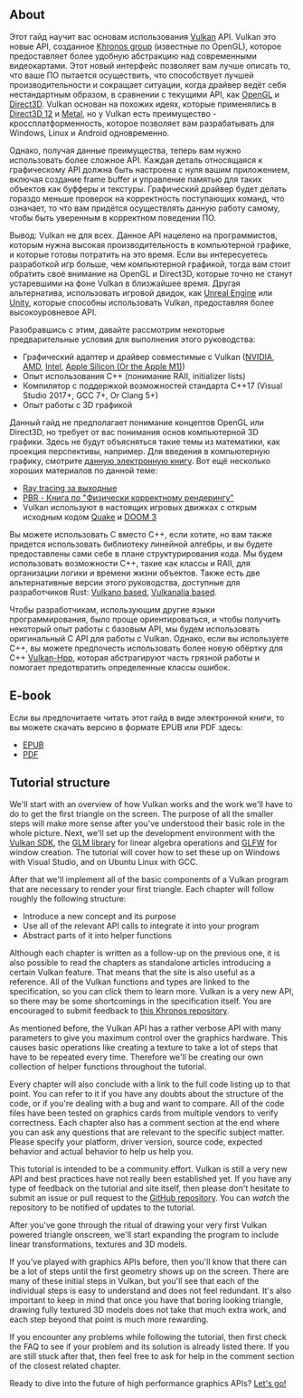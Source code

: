 ## About

Этот гайд научит вас основам использования [Vulkan](https://www.khronos.org/vulkan/)
API. Vulkan это новые API, созданное [Khronos group](https://www.khronos.org/)
(известные по OpenGL), которое предоставляет более удобную абстракцию над современными 
видеокартами. Этот новый интерфейс позволяет вам лучше описать то, что ваше ПО 
пытается осуществить, что способствует лучшей производительности и сокращает ситуации, 
когда драйвер ведёт себя нестандартным образом, в сравнении с текущими API, как 
[OpenGL](https://ru.wikipedia.org/wiki/OpenGL) и [Direct3D](https://en.wikipedia.org/wiki/Direct3D). 
Vulkan основан на похожих идеях, которые применялись в [Direct3D 12](https://en.wikipedia.org/wiki/Direct3D#Direct3D_12)
и [Metal](https://en.wikipedia.org/wiki/Metal_(API)), но у Vulkan есть преимущество - 
кроссплатформенность, которое позволяет вам разрабатывать для Windows, Linux и
Android одновременно.

Однако, получая данные преимущества, теперь вам нужно использовать более сложное
API. Каждая деталь относящаяся к графическому API должна быть настроена с нуля
вашим приложением, включая создание frame buffer и управление памятью для таких
объектов как буфферы и текстуры. Графический драйвер будет делать гораздо меньше 
проверок на корректность поступающих команд, что означает, то что вам придётся 
осуществлять данную работу самому, чтобы быть уверенным в корректном поведении ПО.

Вывод: Vulkan не для всех. Данное API нацелено на программистов, которым нужна
высокая производительность в компьютерной графике, и которые готовы потратить 
на это время. Если вы  интересуетесь разработкой игр больше, чем компьютерной 
графикой, тогда вам стоит обратить своё внимание на OpenGL и Direct3D, которые 
точно не станут устаревшими на фоне Vulkan в близжайшее время. Другая
альтернатива, использовать игровой двидок, как [Unreal Engine](https://en.wikipedia.org/wiki/Unreal_Engine#Unreal_Engine_4)
или [Unity](https://en.wikipedia.org/wiki/Unity_(game_engine)), которые способны
использовать Vulkan, предоставляя более высокоуровневое API.

Разобравшись с этим, давайте рассмотрим некоторые предварительные условия 
для выполнения этого руководства:

* Графический адаптер и драйвер совместимые с Vulkan ([NVIDIA](https://developer.nvidia.com/vulkan-driver), [AMD](http://www.amd.com/en-us/innovations/software-technologies/technologies-gaming/vulkan), [Intel](https://software.intel.com/en-us/blogs/2016/03/14/new-intel-vulkan-beta-1540204404-graphics-driver-for-windows-78110-1540), [Apple Silicon (Or the Apple M1)](https://www.phoronix.com/scan.php?page=news_item&px=Apple-Silicon-Vulkan-MoltenVK))
* Опыт использования C++ (понимание RAII, initializer lists)
* Компилятор с поддержкой возможностей стандарта C++17 (Visual Studio 2017+, GCC 7+, Or Clang 5+)
* Опыт работы с 3D графикой

Данный гайд не предполагает понимание концептов OpenGL или Direct3D, но требует
от вас понимания основ компьютерной 3D графики. Здесь не будут объясняться такие
темы из математики, как проекция перспективы, например. Для введения в компьютерную 
графику, смотрите [данную электронную книгу](https://paroj.github.io/gltut/).
Вот ещё несколько хороших материалов по данной теме:

* [Ray tracing за выходные](https://github.com/RayTracing/raytracing.github.io)
* [PBR - Книга по "Физически корректному рендерингу"](http://www.pbr-book.org/)
* Vulkan используют в настоящих игровых движках с открым исходным кодом [Quake](https://github.com/Novum/vkQuake) и [DOOM 3](https://github.com/DustinHLand/vkDOOM3)

Вы можете использовать C вместо C++, если хотите, но вам также придется использовать 
библиотеку линейной алгебры, и вы будете предоставлены сами себе в плане структурирования кода.
Мы будем использовать возможности C++, такие как классы и RAII, для организации логики и
времени жизни объектов. Также есть две альтернативные версии этого руководства, доступные для разработчиков Rust: [Vulkano based](https://github.com/bwasty/vulkan-tutorial-rs), [Vulkanalia based](https://kylemayes.github.io/vulkanalia).

Чтобы разработчикам, использующим другие языки программирования, было проще ориентироваться, и чтобы получить некоторый опыт работы с базовым API, мы будем использовать оригинальный C API для работы с Vulkan. Однако, если вы используете C++, вы можете предпочесть использовать более новую обёртку для C++ [Vulkan-Hpp](https://github.com/KhronosGroup/Vulkan-Hpp ), которая абстрагируют часть грязной работы и помогает предотвратить определенные классы ошибок.

## E-book

Если вы предпочитаете читать этот гайд в виде электронной книги, то вы можете скачать версию в формате EPUB
или PDF здесь:

* [EPUB](https://vulkan-tutorial.com/resources/vulkan_tutorial_en.epub)
* [PDF](https://vulkan-tutorial.com/resources/vulkan_tutorial_en.pdf)

## Tutorial structure

We'll start with an overview of how Vulkan works and the work we'll have to do
to get the first triangle on the screen. The purpose of all the smaller steps
will make more sense after you've understood their basic role in the whole
picture. Next, we'll set up the development environment with the [Vulkan SDK](https://lunarg.com/vulkan-sdk/),
the [GLM library](http://glm.g-truc.net/) for linear algebra operations and
[GLFW](http://www.glfw.org/) for window creation. The tutorial will cover how
to set these up on Windows with Visual Studio, and on Ubuntu Linux with GCC.

After that we'll implement all of the basic components of a Vulkan program that
are necessary to render your first triangle. Each chapter will follow roughly
the following structure:

* Introduce a new concept and its purpose
* Use all of the relevant API calls to integrate it into your program
* Abstract parts of it into helper functions

Although each chapter is written as a follow-up on the previous one, it is also
possible to read the chapters as standalone articles introducing a certain
Vulkan feature. That means that the site is also useful as a reference. All of
the Vulkan functions and types are linked to the specification, so you can click
them to learn more. Vulkan is a very new API, so there may be some shortcomings
in the specification itself. You are encouraged to submit feedback to
[this Khronos repository](https://github.com/KhronosGroup/Vulkan-Docs).

As mentioned before, the Vulkan API has a rather verbose API with many
parameters to give you maximum control over the graphics hardware. This causes
basic operations like creating a texture to take a lot of steps that have to be
repeated every time. Therefore we'll be creating our own collection of helper
functions throughout the tutorial.

Every chapter will also conclude with a link to the full code listing up to that
point. You can refer to it if you have any doubts about the structure of the
code, or if you're dealing with a bug and want to compare. All of the code files
have been tested on graphics cards from multiple vendors to verify correctness.
Each chapter also has a comment section at the end where you can ask any
questions that are relevant to the specific subject matter. Please specify your
platform, driver version, source code, expected behavior and actual behavior to
help us help you.

This tutorial is intended to be a community effort. Vulkan is still a very new
API and best practices have not really been established yet. If you have any
type of feedback on the tutorial and site itself, then please don't hesitate to
submit an issue or pull request to the [GitHub repository](https://github.com/Overv/VulkanTutorial).
You can *watch* the repository to be notified of updates to the tutorial.

After you've gone through the ritual of drawing your very first Vulkan powered
triangle onscreen, we'll start expanding the program to include linear
transformations, textures and 3D models.

If you've played with graphics APIs before, then you'll know that there can be a
lot of steps until the first geometry shows up on the screen. There are many of
these initial steps in Vulkan, but you'll see that each of the individual steps
is easy to understand and does not feel redundant. It's also important to keep
in mind that once you have that boring looking triangle, drawing fully textured
3D models does not take that much extra work, and each step beyond that point is
much more rewarding.

If you encounter any problems while following the tutorial, then first check the
FAQ to see if your problem and its solution is already listed there. If you are
still stuck after that, then feel free to ask for help in the comment section of
the closest related chapter.

Ready to dive into the future of high performance graphics APIs? [Let's go!](!en/Overview)
